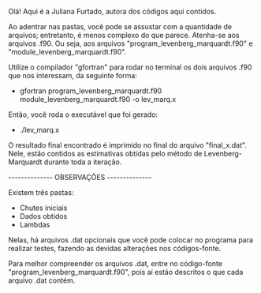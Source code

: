 Olá! Aqui é a Juliana Furtado, autora dos códigos aqui contidos. 

Ao adentrar nas pastas, você pode se assustar com a quantidade de arquivos; 
entretanto, é menos complexo do que parece. 
Atenha-se aos arquivos .f90. Ou seja, aos arquivos "program_levenberg_marquardt.f90" e "module_levenberg_marquardt.f90".

Utilize o compilador "gfortran" para rodar no terminal os dois arquivos .f90 que nos interessam, da seguinte forma: 

 - gfortran program_levenberg_marquardt.f90 module_levenberg_marquardt.f90 -o lev_marq.x

Então, você roda o executável que foi gerado:
 - ./lev_marq.x
 
 O resultado final encontrado é imprimido no final do arquivo "final_x.dat".
 Nele, estão contidos as estimativas obtidas pelo método de Levenberg-Marquardt durante toda a iteração.

-------------- OBSERVAÇÕES --------------

Existem três pastas:
 - Chutes iniciais
 - Dados obtidos
 - Lambdas

Nelas, há arquivos .dat opcionais que você pode colocar no programa para realizar testes, fazendo as devidas alterações nos códigos-fonte.

Para melhor compreender os arquivos .dat, entre no código-fonte "program_levenberg_marquardt.f90", pois aí estão descritos o que cada arquivo .dat contém.




